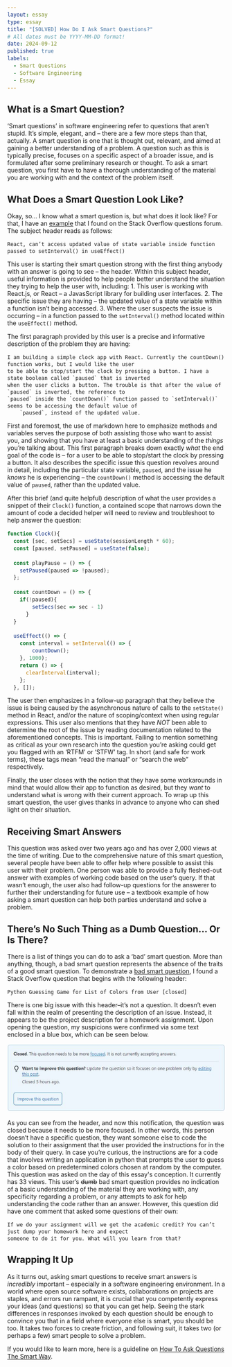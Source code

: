 ```yaml
---
layout: essay
type: essay
title: "[SOLVED] How Do I Ask Smart Questions?"
# All dates must be YYYY-MM-DD format!
date: 2024-09-12
published: true
labels:
  - Smart Questions
  - Software Engineering
  - Essay
---
```


## What is a Smart Question?
‘Smart questions’ in software engineering refer to questions that aren’t stupid. It’s simple, elegant, and – there are a few more steps than that, actually. A smart question is one that is thought out, relevant, and aimed at gaining a better understanding of a problem. A question such as this is typically precise, focuses on a specific aspect of a broader issue, and is formulated after some preliminary research or thought. To ask a smart question, you first have to have a thorough understanding of the material you are working with and the context of the problem itself.

## What Does a Smart Question Look Like?
Okay, so… I know what a smart question is, but what does it look like? For that, I have an [example](https://stackoverflow.com/questions/72252967/react-cant-access-updated-value-of-state-variable-inside-function-passed-to-se) that I found on the Stack Overflow questions forum. The subject header reads as follows:

	React, can’t access updated value of state variable inside function passed to setInterval() in useEffect()

This user is starting their smart question strong with the first thing anybody with an answer is going to see – the header. Within this subject header, useful information is provided to help people better understand the situation they trying to help the user with, including:
	1. This user is working with React.js, or React – a JavasScript library for building user interfaces.
	2. The specific issue they are having – the updated value of a state variable within a function isn’t being accessed.
	3. Where the user suspects the issue is occurring – in a function passed to the `setInterval()` method located within the `useEffect()` method.

The first paragraph provided by this user is a precise and informative description of the problem they are having:

	I am building a simple clock app with React. Currently the countDown() function works, but I would like the user 
 	to be able to stop/start the clock by pressing a button. I have a state boolean called `paused` that is inverted 
  	when the user clicks a button. The trouble is that after the value of `paused` is inverted, the reference to 
   	`paused` inside the `countDown()` function passed to `setInterval()` seems to be accessing the default value of 
    	`paused`, instead of the updated value.

First and foremost, the use of markdown here to emphasize methods and variables serves the purpose of both assisting those who want to assist you, and showing that you have at least a basic understanding of the *things* you’re talking about. This first paragraph breaks down exactly *what* the end goal of the code is – for a user to be able to stop/start the clock by pressing a button. It also describes the specific issue this question revolves around in detail, including the particular state variable, `paused`, and the issue he *knows* he is experiencing – the `countDown()` method is accessing the default value of `paused`, rather than the updated value.

After this brief (and quite helpful) description of what the user provides a snippet of their `Clock()` function, a contained scope that narrows down the amount of code a decided helper will need to review and troubleshoot to help answer the question:
```js
function Clock(){
  const [sec, setSecs] = useState(sessionLength * 60);
  const [paused, setPaused] = useState(false);
 
  const playPause = () => {
    setPaused(paused => !paused);
  };
  
  const countDown = () => {
    if(!paused){
        setSecs(sec => sec - 1)
      }
  }
  
  useEffect(() => {
    const interval = setInterval(() => {
        countDown();
    }, 1000);
    return () => {
      clearInterval(interval);
    };
  }, []);
```
The user then emphasizes in a follow-up paragraph that they believe the issue is being caused by the asynchronous nature of calls to the `setState()` method in React, and/or the nature of scoping/context when using regular expressions. This user also mentions that they have *NOT* been able to determine the root of the issue by reading documentation related to the aforementioned concepts. This is important. Failing to mention something as critical as your own research into the question you’re asking could get you flagged with an ‘RTFM’ or ‘STFW’ tag. In short (and safe for work terms), these tags mean “read the manual” or “search the web” respectively.

Finally, the user closes with the notion that they have some workarounds in mind that would allow their app to function as desired, but they *want* to understand what is wrong with their current approach. To wrap up this smart question, the user gives thanks in advance to anyone who can shed light on their situation.

## Receiving Smart Answers
This question was asked over two years ago and has over 2,000 views at the time of writing. Due to the comprehensive nature of this smart question, several people have been able to offer help where possible to assist this user with their problem. One person was able to provide a fully fleshed-out answer with examples of working code based on the user’s query. If that wasn’t enough, the user also had follow-up questions for the answerer to further their understanding for future use – a textbook example of how asking a smart question can help both parties understand and solve a problem.

## There’s No Such Thing as a Dumb Question… Or Is There?
There is a list of things you can do to ask a ‘bad’ smart question. More than anything, though, a bad smart question represents the absence of the traits of a good smart question. To demonstrate a [bad smart question](https://stackoverflow.com/questions/78980257/python-guessing-game-for-list-of-colors-from-user), I found a Stack Overflow question that begins with the following header:

	Python Guessing Game for List of Colors from User [closed]

There is one big issue with this header–it’s not a question. It doesn’t even fall within the realm of presenting the description of an issue. Instead, it appears to be the project description for a homework assignment. Upon opening the question, my suspicions were confirmed via some text enclosed in a blue box, which can be seen below.

<img src="../img/closed-forum.JPG">

As you can see from the header, and now this notification, the question was closed because it needs to be more focused. In other words, this person doesn’t have a specific question, they want someone else to code the solution to their assignment that the user provided the instructions for in the body of their query. In case you’re curious, the instructions are for a code that involves writing an application in python that prompts the user to guess a color based on predetermined colors chosen at random by the computer.
This question was asked on the day of this essay's conception. It currently has 33 views. This user’s ~~dumb~~ bad smart question provides no indication of a basic understanding of the material they are working with, any specificity regarding a problem, or any attempts to ask for help understanding the code rather than an answer. 
However, this question did have one comment that asked some questions of their own:

	If we do your assignment will we get the academic credit? You can’t just dump your homework here and expect 
 	someone to do it for you. What will you learn from that?
 
## Wrapping It Up
As it turns out, asking smart questions to receive smart answers is *incredibly* important – especially in a software engineering environment. In a world where open source software exists, collaborations on projects are staples, and errors run rampant, it is crucial that you competently express your ideas (and questions) so that you can get help. Seeing the stark differences in responses invoked by each question should be enough to convince you that in a field where everyone else is smart, you should be too. It takes two forces to create friction, and following suit, it takes two (or perhaps a few) smart people to solve a problem.

If you would like to learn more, here is a guideline on [How To Ask Questions The Smart Way](http://www.catb.org/esr/faqs/smart-questions.html).
